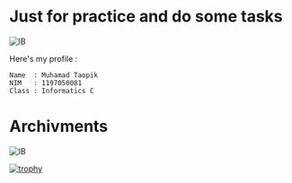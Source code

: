 # Just for practice and do some tasks
![IB](https://img.shields.io/badge/Practice%20And%20Task-Itelegensia%20Buatan-blue)

 Here's my profile :
 
 ```
 Name  : Muhamad Taopik
 NIM   : 1197050081
 Class : Informatics C
 ```
 
# Archivments
![IB](https://img.shields.io/badge/Archivments-Itelegensia%20Buatan-orange)

[![trophy](https://github-profile-trophy.vercel.app/?username=Mr94t3z&theme=onedark&no-bg=true)](https://github.com/ryo-ma/github-profile-trophy)
